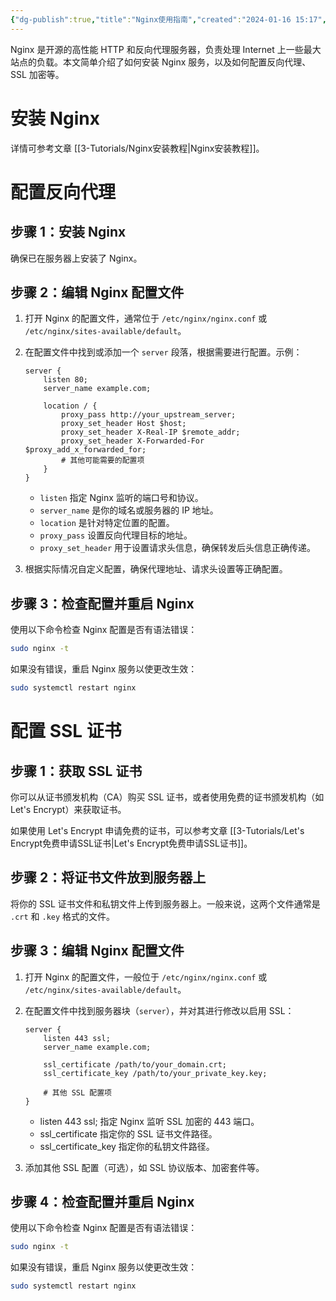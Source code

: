 ```yaml
---
{"dg-publish":true,"title":"Nginx使用指南","created":"2024-01-16 15:17","updated":"2024-03-04 18:51","tags":["ubuntu","nginx","tool"],"dg-path":"Tutorials/Nginx使用指南.md","permalink":"/Tutorials/Nginx使用指南/","dgPassFrontmatter":true,"noteIcon":"1"}
---
```



Nginx 是开源的高性能 HTTP 和反向代理服务器，负责处理 Internet 上一些最大站点的负载。本文简单介绍了如何安装 Nginx 服务，以及如何配置反向代理、SSL 加密等。

# 安装 Nginx

详情可参考文章 [[3-Tutorials/Nginx安装教程\|Nginx安装教程]]。

# 配置反向代理

## 步骤 1：安装 Nginx

确保已在服务器上安装了 Nginx。

## 步骤 2：编辑 Nginx 配置文件

1. 打开 Nginx 的配置文件，通常位于 `/etc/nginx/nginx.conf` 或 `/etc/nginx/sites-available/default`。

2. 在配置文件中找到或添加一个 `server` 段落，根据需要进行配置。示例：

    ```
    server {
        listen 80;
        server_name example.com;

        location / {
            proxy_pass http://your_upstream_server;
            proxy_set_header Host $host;
            proxy_set_header X-Real-IP $remote_addr;
            proxy_set_header X-Forwarded-For $proxy_add_x_forwarded_for;
            # 其他可能需要的配置项
        }
    }
    ```

    - `listen` 指定 Nginx 监听的端口号和协议。
    - `server_name` 是你的域名或服务器的 IP 地址。
    - `location` 是针对特定位置的配置。
    - `proxy_pass` 设置反向代理目标的地址。
    - `proxy_set_header` 用于设置请求头信息，确保转发后头信息正确传递。

3. 根据实际情况自定义配置，确保代理地址、请求头设置等正确配置。

## 步骤 3：检查配置并重启 Nginx

使用以下命令检查 Nginx 配置是否有语法错误：

```bash
sudo nginx -t
```

如果没有错误，重启 Nginx 服务以使更改生效：

```bash
sudo systemctl restart nginx
```

# 配置 SSL 证书

## 步骤 1：获取 SSL 证书

你可以从证书颁发机构（CA）购买 SSL 证书，或者使用免费的证书颁发机构（如 Let's Encrypt）来获取证书。

如果使用 Let's Encrypt 申请免费的证书，可以参考文章 [[3-Tutorials/Let's Encrypt免费申请SSL证书\|Let's Encrypt免费申请SSL证书]]。

## 步骤 2：将证书文件放到服务器上

将你的 SSL 证书文件和私钥文件上传到服务器上。一般来说，这两个文件通常是 `.crt` 和 `.key` 格式的文件。

## 步骤 3：编辑 Nginx 配置文件

1. 打开 Nginx 的配置文件，一般位于 `/etc/nginx/nginx.conf` 或 `/etc/nginx/sites-available/default`。

2. 在配置文件中找到服务器块（`server`），并对其进行修改以启用 SSL：

    ```
    server {
        listen 443 ssl;
        server_name example.com;

        ssl_certificate /path/to/your_domain.crt;
        ssl_certificate_key /path/to/your_private_key.key;

        # 其他 SSL 配置项
    }
    ```

    - listen 443 ssl; 指定 Nginx 监听 SSL 加密的 443 端口。
    - ssl_certificate 指定你的 SSL 证书文件路径。
    - ssl_certificate_key 指定你的私钥文件路径。

3. 添加其他 SSL 配置（可选），如 SSL 协议版本、加密套件等。

## 步骤 4：检查配置并重启 Nginx

使用以下命令检查 Nginx 配置是否有语法错误：

```bash
sudo nginx -t
```

如果没有错误，重启 Nginx 服务以使更改生效：

```bash
sudo systemctl restart nginx
```